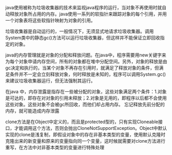 java使用被称为垃圾收集器的技术来监视java程序的运行，当对象不再使用时就自动释放对象所占用的内存。java使用一系列的软指针来跟踪对象的每个引用，并用一个对象表将这些软指针映射为对象的引用。

垃圾收集器是自动运行的，一般情况下，无须显式地请求垃圾收集器。调用System类中的静态gc()方法可以运行垃圾收集器，但这样并不能保证立即回收指定的对象。

java的内存管理就是对象的分配和释放问题。在java中，程序需要用new关键字来为每个对象申请内存空间，所有的对象都在堆中分配空间。另外，对象的释放是由gc决定和执行的，当某个对象不再存在引用时，就满足了释放对象的条件，但满足条件并不一定会立刻释放对象，何时释放是未知的，程序可以调用System.gc()来建议垃圾收集器运行，但无法强制其运行。

在java 中，内存泄露是指存在一些被分配的对象，这些对象满足两个条件：1.对象是可达的，即存在对对象的引用未释放；2.对象是无用的，即程序以后都不会使用这些对象。这些对象不会被gc所回收，而他们却占用内存。
忘记释放先前分配的内存，就可能造成内存泄露

clone方法是在Object中定义的，而且是protected型的，只有实现Cloneable接口，才能调用这个方法，否则会抛出CloneNotSupportException。Object中默认实现的clone是浅复制，即假设对象中的存在非基本类型的变量，使用默认克隆时克隆出来的新变量和原来的变量指向同一个变量，这时候就需要对clone方法进行重写，在方法中对非基本类型的变量进行特殊处理
